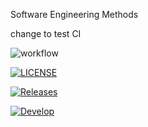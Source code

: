 Software Engineering Methods

change to test CI

![workflow](https://github.com/<UserName>/<RepositoryName>/actions/workflows/main.yml/badge.svg)

[![LICENSE](https://img.shields.io/github/license/ellie2009/sem.svg?style=flat-square)](https://github.com/ellie2009/sem/blob/master/LICENSE)

[![Releases](https://img.shields.io/github/release/ellie2009/sem/all.svg?style=flat-square)](https://github.com/ellie2009/sem/releases)

[![Develop](https://img.shields.io/github/release/ellie2009/sem/all.svg?style=flat-square)](https://img.shields.io/github/workflow/status/ellie2009/sem/A%20workflow%20for%20my%20Hello%20World%20App/develop)